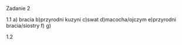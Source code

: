 Zadanie 2

1.1
a) bracia 
b)przyrodni kuzyni
c)swat
d)macocha/ojczym
e)przyrodni bracia/siostry
f)
g)

1.2
